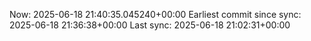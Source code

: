 Now: 2025-06-18 21:40:35.045240+00:00 Earliest commit since sync: 2025-06-18 21:36:38+00:00 Last sync: 2025-06-18 21:02:31+00:00
